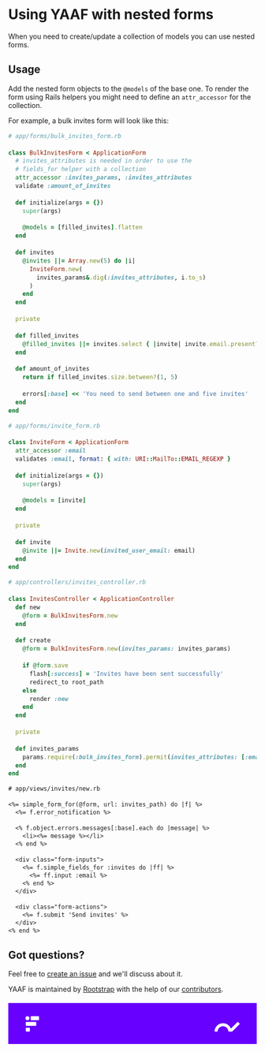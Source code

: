 # Using YAAF with nested forms

When you need to create/update a collection of models you can use nested forms.

## Usage

Add the nested form objects to the `@models` of the base one. To render the form using Rails helpers you might need to define an `attr_accessor` for the collection.

For example, a bulk invites form will look like this:

```ruby
# app/forms/bulk_invites_form.rb

class BulkInvitesForm < ApplicationForm
  # invites_attributes is needed in order to use the
  # fields_for helper with a collection
  attr_accessor :invites_params, :invites_attributes
  validate :amount_of_invites

  def initialize(args = {})
    super(args)

    @models = [filled_invites].flatten
  end

  def invites
    @invites ||= Array.new(5) do |i|
      InviteForm.new(
        invites_params&.dig(:invites_attributes, i.to_s)
      )
    end
  end

  private

  def filled_invites
    @filled_invites ||= invites.select { |invite| invite.email.present? }
  end

  def amount_of_invites
    return if filled_invites.size.between?(1, 5)

    errors[:base] << 'You need to send between one and five invites'
  end
end
```

```ruby
# app/forms/invite_form.rb

class InviteForm < ApplicationForm
  attr_accessor :email
  validates :email, format: { with: URI::MailTo::EMAIL_REGEXP }

  def initialize(args = {})
    super(args)

    @models = [invite]
  end

  private

  def invite
    @invite ||= Invite.new(invited_user_email: email)
  end
end
```

```ruby
# app/controllers/invites_controller.rb

class InvitesController < ApplicationController
  def new
    @form = BulkInvitesForm.new
  end

  def create
    @form = BulkInvitesForm.new(invites_params: invites_params)

    if @form.save
      flash[:success] = 'Invites have been sent successfully'
      redirect_to root_path
    else
      render :new
    end
  end

  private

  def invites_params
    params.require(:bulk_invites_form).permit(invites_attributes: [:email])
  end
end
```

```erb
# app/views/invites/new.rb

<%= simple_form_for(@form, url: invites_path) do |f| %>
  <%= f.error_notification %>

  <% f.object.errors.messages[:base].each do |message| %>
    <li><%= message %></li>
  <% end %>

  <div class="form-inputs">
    <%= f.simple_fields_for :invites do |ff| %>
      <%= ff.input :email %>
    <% end %>
  </div>

  <div class="form-actions">
    <%= f.submit 'Send invites' %>
  </div>
<% end %>
```

## Got questions?

Feel free to [create an issue](https://github.com/rootstrap/yaaf/issues) and we'll discuss about it.

YAAF is maintained by [Rootstrap](http://www.rootstrap.com) with the help of our [contributors](https://github.com/rootstrap/yaaf/contributors).

[![YAAF](../images/footer.png)](http://www.rootstrap.com)
